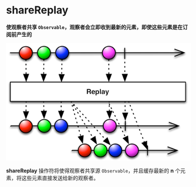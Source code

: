 # shareReplay

**使观察者共享 `Observable`，观察者会立即收到最新的元素，即使这些元素是在订阅前产生的**

![](../.gitbook/assets/replay.png)

**shareReplay** 操作符将使得观察者共享源 `Observable`，并且缓存最新的 **n** 个元素，将这些元素直接发送给新的观察者。


